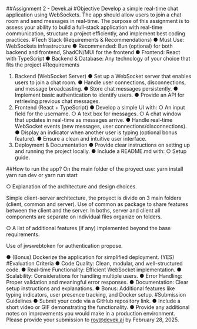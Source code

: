 ##Assignment 2 - Devek.ai
#Objective
Develop a simple real-time chat application using WebSockets. The app should allow users to
join a chat room and send messages in real-time. The purpose of this assignment is to assess
your ability to build a full-stack application with real-time communication, structure a project
efficiently, and implement best coding practices.
#Tech Stack (Requirements & Recommendations)
● Must Use: WebSockets infrastructure
● Recommended: Bun (optional) for both backend and frontend, ShadCN/MUI for the
frontend
● Frontend: React with TypeScript
● Backend & Database: Any technology of your choice that fits the project
#Requirements
1. Backend (WebSocket Server)
● Set up a WebSocket server that enables users to join a chat room.
● Handle user connections, disconnections, and message broadcasting.
● Store chat messages persistently.
● Implement basic authentication to identify users.
● Provide an API for retrieving previous chat messages.
2. Frontend (React + TypeScript)
● Develop a simple UI with:
○ An input field for the username.
○ A text box for messages.
○ A chat window that updates in real-time as messages arrive.
● Handle real-time WebSocket events (new messages, user connections/disconnections).
● Display an indicator when another user is typing (optional bonus feature).
● Ensure a clean and intuitive user interface.
3. Deployment & Documentation
● Provide clear instructions on setting up and running the project locally.
● Include a README.md with:
○ Setup guide.

##How to run the app?
On the main folder of the proyect use:
yarn install
yarn run dev or yarn run start

○ Explanation of the architecture and design choices.

Simple client-server architecture, the proyect is divide on 3 main folders (client, common and server).
Use of common as package to share features between the client and the server. In boths, server and client all components are separate on individual files organize on folders. 

○ A list of additional features (if any) implemented beyond the base requirements.

Use of jwswebtoken for authentication propose.

● (Bonus) Dockerize the application for simplified deployment. (YES)
#Evaluation Criteria
● Code Quality: Clean, modular, and well-structured code.
● Real-time Functionality: Efficient WebSocket implementation.
● Scalability: Considerations for handling multiple users.
● Error Handling: Proper validation and meaningful error responses.
● Documentation: Clear setup instructions and explanations.
● Bonus: Additional features like typing indicators, user presence tracking, and Docker
setup.
#Submission Guidelines
● Submit your code via a GitHub repository link.
● Include a short video or GIF demonstrating the functionality.
● Provide any additional notes on improvements you would make in a production
environment.
Please provide your submission to roy@devek.ai by February 28, 2025.
